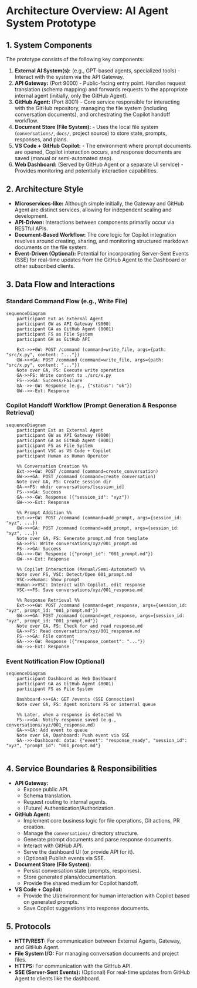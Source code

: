 # Architecture Overview: AI Agent System Prototype

## 1. System Components

The prototype consists of the following key components:

1.  **External AI System(s):** (e.g., GPT-based agents, specialized tools) - Interact with the system via the API Gateway.
2.  **API Gateway:** (Port 9000) - Public-facing entry point. Handles request translation (schema mapping) and forwards requests to the appropriate internal agent (initially, only the GitHub Agent).
3.  **GitHub Agent:** (Port 8001) - Core service responsible for interacting with the GitHub repository, managing the file system (including conversation documents), and orchestrating the Copilot handoff workflow.
4.  **Document Store (File System):** - Uses the local file system (`conversations/`, `docs/`, project source) to store state, prompts, responses, and plans.
5.  **VS Code + GitHub Copilot:** - The environment where prompt documents are opened, Copilot interaction occurs, and response documents are saved (manual or semi-automated step).
6.  **Web Dashboard:** (Served by GitHub Agent or a separate UI service) - Provides monitoring and potentially interaction capabilities.

## 2. Architecture Style

-   **Microservices-like:** Although simple initially, the Gateway and GitHub Agent are distinct services, allowing for independent scaling and development.
-   **API-Driven:** Interactions between components primarily occur via RESTful APIs.
-   **Document-Based Workflow:** The core logic for Copilot integration revolves around creating, sharing, and monitoring structured markdown documents on the file system.
-   **Event-Driven (Optional):** Potential for incorporating Server-Sent Events (SSE) for real-time updates from the GitHub Agent to the Dashboard or other subscribed clients.

## 3. Data Flow and Interactions

### Standard Command Flow (e.g., Write File)

```mermaid
sequenceDiagram
    participant Ext as External Agent
    participant GW as API Gateway (9000)
    participant GA as GitHub Agent (8001)
    participant FS as File System
    participant GH as GitHub API

    Ext->>+GW: POST /command (command=write_file, args={path: "src/x.py", content: "..."})
    GW->>+GA: POST /command (command=write_file, args={path: "src/x.py", content: "..."})
    Note over GA, FS: Execute write operation
    GA->>FS: Write content to ./src/x.py
    FS-->>GA: Success/Failure
    GA-->>-GW: Response (e.g., {"status": "ok"})
    GW-->>-Ext: Response
```

### Copilot Handoff Workflow (Prompt Generation & Response Retrieval)

```mermaid
sequenceDiagram
    participant Ext as External Agent
    participant GW as API Gateway (9000)
    participant GA as GitHub Agent (8001)
    participant FS as File System
    participant VSC as VS Code + Copilot
    participant Human as Human Operator

    %% Conversation Creation %%
    Ext->>+GW: POST /command (command=create_conversation)
    GW->>+GA: POST /command (command=create_conversation)
    Note over GA, FS: Create session dir
    GA->>FS: mkdir conversations/[session_id]
    FS-->>GA: Success
    GA-->>-GW: Response ({"session_id": "xyz"})
    GW-->>-Ext: Response

    %% Prompt Addition %%
    Ext->>+GW: POST /command (command=add_prompt, args={session_id: "xyz", ...})
    GW->>+GA: POST /command (command=add_prompt, args={session_id: "xyz", ...})
    Note over GA, FS: Generate prompt.md from template
    GA->>FS: Write conversations/xyz/001_prompt.md
    FS-->>GA: Success
    GA-->>-GW: Response ({"prompt_id": "001_prompt.md"})
    GW-->>-Ext: Response

    %% Copilot Interaction (Manual/Semi-Automated) %%
    Note over FS, VSC: Detect/Open 001_prompt.md
    VSC->>Human: Show prompt
    Human->>VSC: Interact with Copilot, edit response
    VSC->>FS: Save conversations/xyz/001_response.md

    %% Response Retrieval %%
    Ext->>+GW: POST /command (command=get_response, args={session_id: "xyz", prompt_id: "001_prompt.md"})
    GW->>+GA: POST /command (command=get_response, args={session_id: "xyz", prompt_id: "001_prompt.md"})
    Note over GA, FS: Check for and read response.md
    GA->>FS: Read conversations/xyz/001_response.md
    FS-->>GA: File content
    GA-->>-GW: Response ({"response_content": "..."})
    GW-->>-Ext: Response
```

### Event Notification Flow (Optional)

```mermaid
sequenceDiagram
    participant Dashboard as Web Dashboard
    participant GA as GitHub Agent (8001)
    participant FS as File System

    Dashboard->>+GA: GET /events (SSE Connection)
    Note over GA, FS: Agent monitors FS or internal queue

    %% Later, when a response is detected %%
    FS-->>GA: Notify response saved (e.g., conversations/xyz/001_response.md)
    GA->>GA: Add event to queue
    Note over GA, Dashboard: Push event via SSE
    GA-->>-Dashboard: data: {"event": "response_ready", "session_id": "xyz", "prompt_id": "001_prompt.md"}


```

## 4. Service Boundaries & Responsibilities

-   **API Gateway:**
    -   Expose public API.
    -   Schema translation.
    -   Request routing to internal agents.
    -   (Future) Authentication/Authorization.
-   **GitHub Agent:**
    -   Implement core business logic for file operations, Git actions, PR creation.
    -   Manage the `conversations/` directory structure.
    -   Generate prompt documents and parse response documents.
    -   Interact with GitHub API.
    -   Serve the dashboard UI (or provide API for it).
    -   (Optional) Publish events via SSE.
-   **Document Store (File System):**
    -   Persist conversation state (prompts, responses).
    -   Store generated plans/documentation.
    -   Provide the shared medium for Copilot handoff.
-   **VS Code + Copilot:**
    -   Provide the UI/environment for human interaction with Copilot based on generated prompts.
    -   Save Copilot suggestions into response documents.

## 5. Protocols

-   **HTTP/REST:** For communication between External Agents, Gateway, and GitHub Agent.
-   **File System I/O:** For managing conversation documents and project files.
-   **HTTPS:** For communication with the GitHub API.
-   **SSE (Server-Sent Events):** (Optional) For real-time updates from GitHub Agent to clients like the dashboard.
